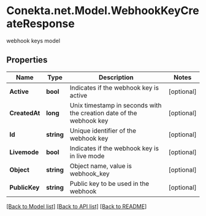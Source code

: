 # Conekta.net.Model.WebhookKeyCreateResponse
webhook keys model

## Properties

Name | Type | Description | Notes
------------ | ------------- | ------------- | -------------
**Active** | **bool** | Indicates if the webhook key is active | [optional] 
**CreatedAt** | **long** | Unix timestamp in seconds with the creation date of the webhook key | [optional] 
**Id** | **string** | Unique identifier of the webhook key | [optional] 
**Livemode** | **bool** | Indicates if the webhook key is in live mode | [optional] 
**Object** | **string** | Object name, value is webhook_key | [optional] 
**PublicKey** | **string** | Public key to be used in the webhook | [optional] 

[[Back to Model list]](../README.md#documentation-for-models) [[Back to API list]](../README.md#documentation-for-api-endpoints) [[Back to README]](../README.md)

